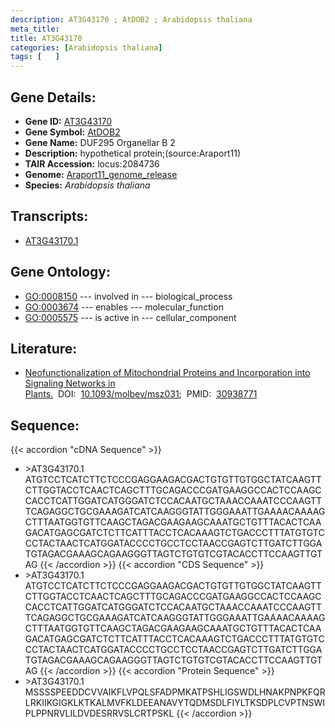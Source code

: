 ```yaml
---
description: AT3G43170 ; AtDOB2 ; Arabidopsis thaliana
meta_title:
title: AT3G43170
categories: [Arabidopsis thaliana]
tags: [   ]
---
```


## Gene Details:
- **Gene ID:** [AT3G43170](https://www.arabidopsis.org/locus?name=AT3G43170)
- **Gene Symbol:** <u>AtDOB2</u>
- **Gene Name:** DUF295 Organellar B 2
- **Description:**   hypothetical protein;(source:Araport11)
- **TAIR Accession:** locus:2084736
- **Genome:** [Araport11_genome_release](https://www.arabidopsis.org/download/list?dir=Genes%2FAraport11_genome_release)
- **Species:** *Arabidopsis thaliana*

## Transcripts:
   -  [AT3G43170.1](https://www.arabidopsis.org/gene?name=AT3G43170.1)
## Gene Ontology:
   - [GO:0008150](https://amigo.geneontology.org/amigo/term/GO:0008150)&nbsp;---&nbsp;involved in&nbsp;---&nbsp;biological_process
   - [GO:0003674](https://amigo.geneontology.org/amigo/term/GO:0003674)&nbsp;---&nbsp;enables&nbsp;---&nbsp;molecular_function
   - [GO:0005575](https://amigo.geneontology.org/amigo/term/GO:0005575)&nbsp;---&nbsp;is active in&nbsp;---&nbsp;cellular_component
## Literature:
   - [Neofunctionalization of Mitochondrial Proteins and Incorporation into Signaling  Networks in Plants.](https://www.doi.org/10.1093/molbev/msz031)&nbsp;&nbsp;DOI:&nbsp;&nbsp;[10.1093/molbev/msz031](https://www.doi.org/10.1093/molbev/msz031);&nbsp;&nbsp;PMID:&nbsp;&nbsp;[30938771](https://pubmed.ncbi.nlm.nih.gov/30938771/)
## Sequence:
{{< accordion "cDNA Sequence" >}}
- \>AT3G43170.1
ATGTCCTCATCTTCTCCCGAGGAAGACGACTGTGTTGTGGCTATCAAGTTCTTGGTACCTCAACTCAGCTTTGCAGACCCGATGAAGGCCACTCCAAGCCACCTCATTGGATCATGGGATCTCCACAATGCTAAACCAAATCCCAAGTTTCAGAGGCTGCGAAAGATCATCAAGGGTATTGGGAAATTGAAAACAAAAGCTTTAATGGTGTTCAAGCTAGACGAAGAAGCAAATGCTGTTTACACTCAAGACATGAGCGATCTCTTCATTTACCTCACAAAGTCTGACCCTTTATGTGTCCCTACTAACTCATGGATACCCCTGCCTCCTAACCGAGTCTTGATCTTGGATGTAGACGAAAGCAGAAGGGTTAGTCTGTGTCGTACACCTTCCAAGTTGTAG
{{< /accordion >}}
{{< accordion "CDS Sequence" >}}
- \>AT3G43170.1
ATGTCCTCATCTTCTCCCGAGGAAGACGACTGTGTTGTGGCTATCAAGTTCTTGGTACCTCAACTCAGCTTTGCAGACCCGATGAAGGCCACTCCAAGCCACCTCATTGGATCATGGGATCTCCACAATGCTAAACCAAATCCCAAGTTTCAGAGGCTGCGAAAGATCATCAAGGGTATTGGGAAATTGAAAACAAAAGCTTTAATGGTGTTCAAGCTAGACGAAGAAGCAAATGCTGTTTACACTCAAGACATGAGCGATCTCTTCATTTACCTCACAAAGTCTGACCCTTTATGTGTCCCTACTAACTCATGGATACCCCTGCCTCCTAACCGAGTCTTGATCTTGGATGTAGACGAAAGCAGAAGGGTTAGTCTGTGTCGTACACCTTCCAAGTTGTAG
{{< /accordion >}}
{{< accordion "Protein Sequence" >}}
- \>AT3G43170.1
MSSSSPEEDDCVVAIKFLVPQLSFADPMKATPSHLIGSWDLHNAKPNPKFQRLRKIIKGIGKLKTKALMVFKLDEEANAVYTQDMSDLFIYLTKSDPLCVPTNSWIPLPPNRVLILDVDESRRVSLCRTPSKL
{{< /accordion >}}
